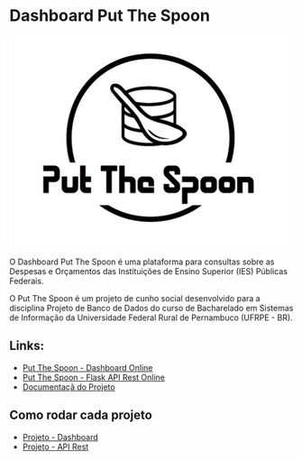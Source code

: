 # Dashboard Put The Spoon

<img src="https://github.com/jmontejr/dashboard-putthespoon/blob/master/assets/img/logo_putthespoon.png" width="500">

O Dashboard Put The Spoon é uma plataforma para consultas sobre as Despesas e Orçamentos das Instituições de Ensino Superior (IES) Públicas Federais. 

O Put The Spoon é um projeto de cunho social desenvolvido para a disciplina Projeto de Banco de Dados do curso de Bacharelado em Sistemas de Informação da Universidade Federal Rural de Pernambuco (UFRPE - BR).

## Links:

+ [Put The Spoon - Dashboard Online](https://projetosdebd-2018-2.github.io/put-the-spoon/)
+ [Put The Spoon - Flask API Rest Online](https://putthespoon-api.herokuapp.com/api/1/)
+ [Documentaçã do Projeto](https://drive.google.com/drive/folders/1zdNyw8oUv7GKtU6Rt2QXjxhp4U7ZjTNq?usp=sharing)

## Como rodar cada projeto

+ [Projeto - Dashboard](https://github.com/ProjetosDeBD-2018-2/put-the-spoon/tree/master/docs)
+ [Projeto - API Rest](https://github.com/ProjetosDeBD-2018-2/put-the-spoon/tree/master/api)
